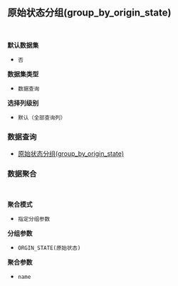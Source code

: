 ## 原始状态分组(group_by_origin_state) <!-- {docsify-ignore-all} -->



<br>
<p class="panel-title"><b>默认数据集</b></p>

* `否`

<p class="panel-title"><b>数据集类型</b></p>

* `数据查询`

<p class="panel-title"><b>选择列级别</b></p>

* `默认（全部查询列）`




### 数据查询
  * [原始状态分组(group_by_origin_state)](module/ProjMgmt/work_item_type/query/group_by_origin_state)

### 数据聚合

<br>
<p class="panel-title"><b>聚合模式</b></p>

* `指定分组参数`


<p class="panel-title"><b>分组参数</b></p>

* `ORGIN_STATE(原始状态)` 

<p class="panel-title"><b>聚合参数</b></p>

* `name` 
